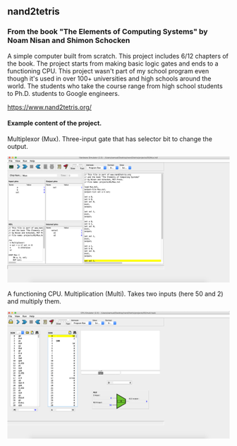 ## nand2tetris 
### From the book "The Elements of Computing Systems" by Noam Nisan and Shimon Schocken

A simple computer built from scratch. This project includes 6/12 chapters of the book. 
The project starts from making basic logic gates and ends to a functioning CPU. 
This project wasn't part of my school program even though it's used in over 100+ universities and high schools around the world. 
The students who take the course range from high school students to Ph.D. students to Google engineers. 

https://www.nand2tetris.org/

#### Example content of the project.

Multiplexor (Mux). Three-input gate that has selector bit to change the output.

![](images/Screenshot%202021-01-24%20at%2022.04.16.png)

A functioning CPU. Multiplication (Multi). Takes two inputs (here 50 and 2) and multiply them. 

![](images/Screenshot%202021-01-24%20at%2022.11.12.png)

